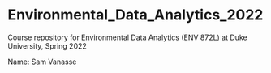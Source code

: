 # Environmental_Data_Analytics_2022
Course repository for Environmental Data Analytics (ENV 872L) at Duke University, Spring 2022

Name: Sam Vanasse
